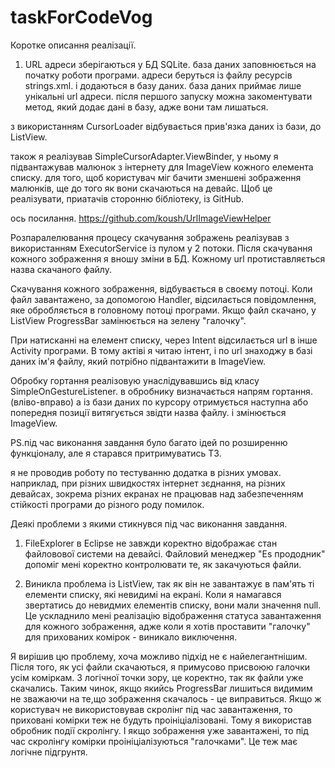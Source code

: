 taskForCodeVog
==============

Коротке описання реалізації.

1) URL адреси зберігаються у БД SQLite.
база даних заповнюється на початку роботи програми. адреси беруться із файлу ресурсів strings.xml.
і додаються в базу даних. база даних приймає лише унікальні url адреси.
після першого запуску можна закоментувати метод, який додає дані в базу, адже вони там лишаться.

з використанням CursorLoader відбувається прив'язка даних із бази, до ListView.

також я реалізував SimpleCursorAdapter.ViewBinder, 
у ньому я підвантажував малюнок з інтернету для ImageView кожного елемента списку.
для того, щоб користувач міг бачити зменшені зображення малюнків, ще до того як вони скачаються на девайс.
Щоб це реалізувати, приатачів сторонню бібліотеку, із GitHub.

ось посилання.
https://github.com/koush/UrlImageViewHelper 

Розпаралелювання процесу скачування зображень реалізував з використанням 
ExecutorService із пулом у 2 потоки.
Після скачування кожного зображення я вношу зміни в БД. Кожному url протиставляється назва скачаного файлу.

Скачування кожного зображення, відбувається в своєму потоці. Коли файл завантажено, за допомогою Handler, відсилається
повідомлення, яке обробляється в головному потоці програми.
Якщо файл скачано, у ListView ProgressBar замінюється на зелену "галочку". 

При натисканні на елемент списку, через Intent відсилається url в інше Activity програми.
В тому актіві я читаю інтент, і по url знаходжу в базі даних ім'я файлу, який потрібно підвантажити в ImageView.

Обробку гортання реалізовую унаслідувавшись від класу SimpleOnGestureListener.
в обробнику визначається напрям гортання. (вліво-вправо)
а із бази даних по курсору отримується наступна або попередня позиції
витягується звідти назва файлу.
і змінюється ImageView. 

PS.під час виконання завдання було багато ідей по розширенню функціоналу, 
але я старався притримуватись ТЗ.

я не проводив роботу по тестуванню додатка в різних умовах. 
наприклад, при різних швидкостях інтернет зєднання, на різних девайсах, зокрема різних екранах
не працював над забезпеченням стійкості програми до різного роду помилок.

Деякі проблеми з якими стикнувся під час виконання завдання. 
1) FileExplorer в Eclipse не завжди коректно відображає стан файловової системи на девайсі.
Файловий менеджер "Es прододник" допоміг мені коректно контролювати те, як закачуються файли.

2) Виникла проблема із ListView, так як він не завантажує в пам'ять ті елементи списку, які невидимі на екрані.
Коли я намагався звертатись до невидмих елементів списку, вони мали значення null. Це ускладнило мені реалізацію 
відображення статуса
завантаження для кожного зображення, адже коли я хотів проставити "галочку" для прихованих комірок - виникало 
виключення.

Я вирішив цю проблему, хоча можливо підхід не є найелегантнішим.
Після того, як усі файли скачаються, я примусово присвоюю галочки усім коміркам. З логічної точки зору, це коректно, 
так як файли уже скачались.
Таким чинок, якщо якийсь ProgressBar лишиться видимим не зважаючи на те,що зображення скачалось - це виправиться.
Якщо ж користувач не використовував скролінг під час завантаження, то приховані комірки теж не будуть проініціалізовані. Тому я використав обробник
події скролінгу. І якщо зображення уже завантажені, то під час скролінгу комірки проініціалізуються "галочками". 
Це теж має логічне підгрунтя.
